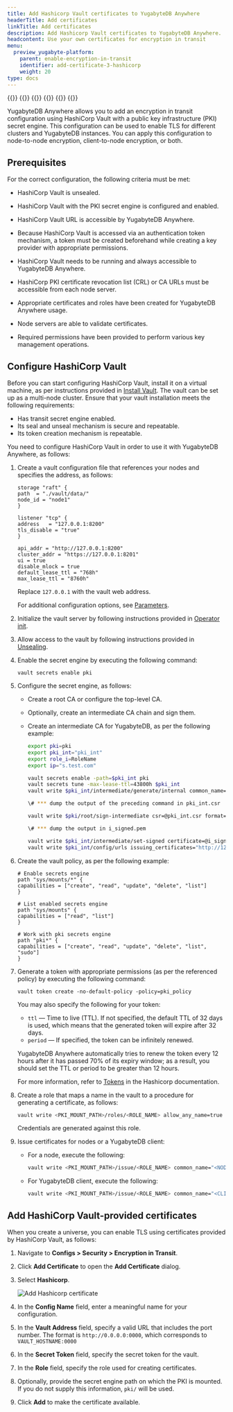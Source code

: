 ```yaml
---
title: Add Hashicorp Vault certificates to YugabyteDB Anywhere
headerTitle: Add certificates
linkTitle: Add certificates
description: Add Hashicorp Vault certificates to YugabyteDB Anywhere.
headcontent: Use your own certificates for encryption in transit
menu:
  preview_yugabyte-platform:
    parent: enable-encryption-in-transit
    identifier: add-certificate-3-hashicorp
    weight: 20
type: docs
---
```


{{<tabs>}}
{{<tabitem href="../add-certificate-self/" text="Self-Signed" >}}
{{<tabitem href="../add-certificate-ca/" text="CA-Signed" >}}
{{<tabitem href="../add-certificate-hashicorp/" text="Hashicorp Vault" active="true" >}}
{{<tabitem href="../add-certificate-kubernetes/" text="Kubernetes" >}}
{{</tabs>}}

YugabyteDB Anywhere allows you to add an encryption in transit configuration using HashiCorp Vault with a public key infrastructure (PKI) secret engine. This configuration can be used to enable TLS for different clusters and YugabyteDB instances. You can apply this configuration to node-to-node encryption, client-to-node encryption, or both.

## Prerequisites

For the correct configuration, the following criteria must be met:

- HashiCorp Vault is unsealed.

- HashiCorp Vault with the PKI secret engine is configured and enabled.
- HashiCorp Vault URL is accessible by YugabyteDB Anywhere.
- Because HashiCorp Vault is accessed via an authentication token mechanism, a token must be created beforehand while creating a key provider with appropriate permissions.
- HashiCorp Vault needs to be running and always accessible to YugabyteDB Anywhere.
- HashiCorp PKI certificate revocation list (CRL) or CA URLs must be accessible from each node server.
- Appropriate certificates and roles have been created for YugabyteDB Anywhere usage.
- Node servers are able to validate certificates.
- Required permissions have been provided to perform various key management operations.

## Configure HashiCorp Vault

Before you can start configuring HashiCorp Vault, install it on a virtual machine, as per instructions provided in [Install Vault](https://www.vaultproject.io/docs/install). The vault can be set up as a multi-node cluster. Ensure that your vault installation meets the following requirements:

- Has transit secret engine enabled.
- Its seal and unseal mechanism is secure and repeatable.
- Its token creation mechanism is repeatable.

You need to configure HashiCorp Vault in order to use it with YugabyteDB Anywhere, as follows:

1. Create a vault configuration file that references your nodes and specifies the address, as follows:

    ```properties
    storage "raft" {
    path  = "./vault/data/"
    node_id = "node1"
    }

    listener "tcp" {
    address   = "127.0.0.1:8200"
    tls_disable = "true"
    }

    api_addr = "http://127.0.0.1:8200"
    cluster_addr = "https://127.0.0.1:8201"
    ui = true
    disable_mlock = true
    default_lease_ttl = "768h"
    max_lease_ttl = "8760h"
    ```

    Replace `127.0.0.1` with the vault web address.

    For additional configuration options, see [Parameters](https://www.vaultproject.io/docs/configuration#parameters).

1. Initialize the vault server by following instructions provided in [Operator init](https://www.vaultproject.io/docs/commands/operator/init).

1. Allow access to the vault by following instructions provided in [Unsealing](https://www.vaultproject.io/docs/concepts/seal#unsealing).

1. Enable the secret engine by executing the following command:

    ```shell
    vault secrets enable pki
    ```

1. Configure the secret engine, as follows:

    - Create a root CA or configure the top-level CA.

    - Optionally, create an intermediate CA chain and sign them.

    - Create an intermediate CA for YugabyteDB, as per the following example:

        ```sh
        export pki=pki
        export pki_int="pki_int"
        export role_i=RoleName
        export ip="s.test.com"

        vault secrets enable -path=$pki_int pki
        vault secrets tune -max-lease-ttl=43800h $pki_int
        vault write $pki_int/intermediate/generate/internal common_name="test.com Intermediate Authority" ttl=43800h -format=json | jq -r '.data.csr' > pki_int.csr

        \# *** dump the output of the preceding command in pki_int.csr

        vault write $pki/root/sign-intermediate csr=@pki_int.csr format=pem_bundle ttl=43800h -format=json | jq -r .data.certificate > i_signed.pem

        \# *** dump the output in i_signed.pem

        vault write $pki_int/intermediate/set-signed certificate=@i_signed.pem
        vault write $pki_int/config/urls issuing_certificates="http://127.0.0.1:8200/v1/pki_int/ca" crl_distribution_points="http://127.0.0.1:8200/v1/pki_int/crl"
        ```

1. Create the vault policy, as per the following example:

    ```properties
    # Enable secrets engine
    path "sys/mounts/*" {
    capabilities = ["create", "read", "update", "delete", "list"]
    }

    # List enabled secrets engine
    path "sys/mounts" {
    capabilities = ["read", "list"]
    }

    # Work with pki secrets engine
    path "pki*" {
    capabilities = ["create", "read", "update", "delete", "list", "sudo"]
    }
    ```

1. Generate a token with appropriate permissions (as per the referenced policy) by executing the following command:

    ```shell
    vault token create -no-default-policy -policy=pki_policy
    ```

    You may also specify the following for your token:

    - `ttl` — Time to live (TTL). If not specified, the default TTL of 32 days is used, which means that the generated token will expire after 32 days.
    - `period` — If specified, the token can be infinitely renewed.

    YugabyteDB Anywhere automatically tries to renew the token every 12 hours after it has passed 70% of its expiry window; as a result, you should set the TTL or period to be greater than 12 hours.

    For more information, refer to [Tokens](https://developer.hashicorp.com/vault/tutorials/tokens/tokens) in the Hashicorp documentation.

1. Create a role that maps a name in the vault to a procedure for generating a certificate, as follows:

    ```sh
    vault write <PKI_MOUNT_PATH>/roles/<ROLE_NAME> allow_any_name=true allow_subdomains=true max_ttl="8640h"
    ```

    Credentials are generated against this role.

1. Issue certificates for nodes or a YugabyteDB client:

    - For a node, execute the following:

      ```sh
      vault write <PKI_MOUNT_PATH>/issue/<ROLE_NAME> common_name="<NODE_IP_ADDR>" ip_sans="<NODE_IP_ADDR>" ttl="860h"
      ```

    - For YugabyteDB client, execute the following:

      ```sh
      vault write <PKI_MOUNT_PATH>/issue/<ROLE_NAME> common_name="<CLIENT_DB_USER>"
      ```

## Add HashiCorp Vault-provided certificates

When you create a universe, you can enable TLS using certificates provided by HashiCorp Vault, as follows:

1. Navigate to **Configs > Security > Encryption in Transit**.

1. Click **Add Certificate** to open the **Add Certificate** dialog.

1. Select **Hashicorp**.

    ![Add Hashicorp certificate](/images/yp/encryption-in-transit/add-hashicorp-cert.png)

1. In the **Config Name** field, enter a meaningful name for your configuration.

1. In the **Vault Address** field, specify a valid URL that includes the port number. The format is `http://0.0.0.0:0000`, which corresponds to `VAULT_HOSTNAME:0000`

1. In the **Secret Token** field, specify the secret token for the vault.

1. In the **Role** field, specify the role used for creating certificates.

1. Optionally, provide the secret engine path on which the PKI is mounted. If you do not supply this information, `pki/` will be used.

1. Click **Add** to make the certificate available.
